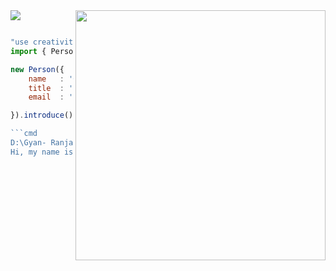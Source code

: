 <img src="/assets/images/horizontal-divider-gradient.gif">

<picture> 
<a href="https://media.giphy.com/media/SWoSkN6DxTszqIKEqv/giphy.gif" alt="Developer">
<img src = "https://media.giphy.com/media/v1.Y2lkPTc5MGI3NjExbmN0NnFnaTNkMmFoZjE0emc1MjE0aDhpbGIzb2tyYWQ5bnNndWEyeCZlcD12MV9pbnRlcm5hbF9naWZfYnlfaWQmY3Q9Zw/bGgsc5mWoryfgKBx1u/giphy.gif" align = "right" width = "400">


</a>
</picture>

```js

"use creativity";
import { Person } from 'India';

new Person({
    name   : 'Gyan Ranjan',
    title  : 'CS Undergrad at IIT Patna',
    email  : 'gyanranjan4427@gmail.com'

}).introduce();

```cmd
D:\Gyan- Ranjan> node index.js
Hi, my name is Gyan Ranjan, I'm a Passionate Web Developer from India.
```
